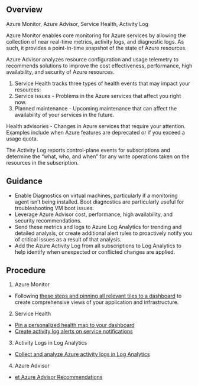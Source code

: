 ## Overview 

Azure Monitor, Azure Advisor, Service Health, Activity Log 


Azure Monitor enables core monitoring for Azure services by allowing the collection of near real-time metrics, activity logs, and diagnostic logs. As such, it provides a point-in-time snapshot of the state of Azure resources. 


Azure Advisor analyzes resource configuration and usage telemetry to recommends solutions to improve the cost effectiveness, performance, high availability, and security of Azure resources. 

1. Service Health tracks three types of health events that may impact your resources: 
2. Service issues - Problems in the Azure services that affect you right now.  
3. Planned maintenance - Upcoming maintenance that can affect the availability of your services in the future.  

Health advisories - Changes in Azure services that require your attention. Examples include when Azure features are deprecated or if you exceed a usage quota. 

The Activity Log reports control-plane events for subscriptions and determine the “what, who, and when” for any write operations taken on the resources in the subscription. 

 

## Guidance 

 
- Enable Diagnostics on virtual machines, particularly if a monitoring agent isn’t being installed.  Boot diagnostics are particularly useful for troubleshooting VM boot issues. 
- Leverage Azure Advisor cost, performance, high availability, and security recommendations. 
- Send these metrics and logs to Azure Log Analytics for trending and detailed analysis, or create additional alert rules to proactively notify you of critical issues as a result of that analysis. 
- Add the Azure Activity Log from all  subscriptions to Log Analytics to help identify when unexpected or conflicted changes are applied. 

  

## Procedure 


1. Azure Monitor 

- Following [these steps and pinning all relevant tiles to a dashboard](https://docs.microsoft.com/en-us/azure/monitoring-and-diagnostics/monitoring-get-started) to create comprehensive views of your application and infrastructure. 

2. Service Health 

- [Pin a personalized health map to your dashboard](https://docs.microsoft.com/en-us/azure/service-health/service-health-overview#pin-a-personalized-health-map-to-your-dashboard)  
- [Create activity log alerts on service notifications](https://docs.microsoft.com/en-us/azure/monitoring-and-diagnostics/monitoring-activity-log-alerts-on-service-notifications) 

 
3. Activity Logs in Log Analytics 

- [Collect and analyze Azure activity logs in Log Analytics](https://docs.microsoft.com/en-us/azure/log-analytics/log-analytics-activity) 

4. Azure Advisor 

- [et Azure Advisor Recommendations](https://docs.microsoft.com/en-us/azure/advisor/advisor-get-started#get-advisor-recommendations) 
